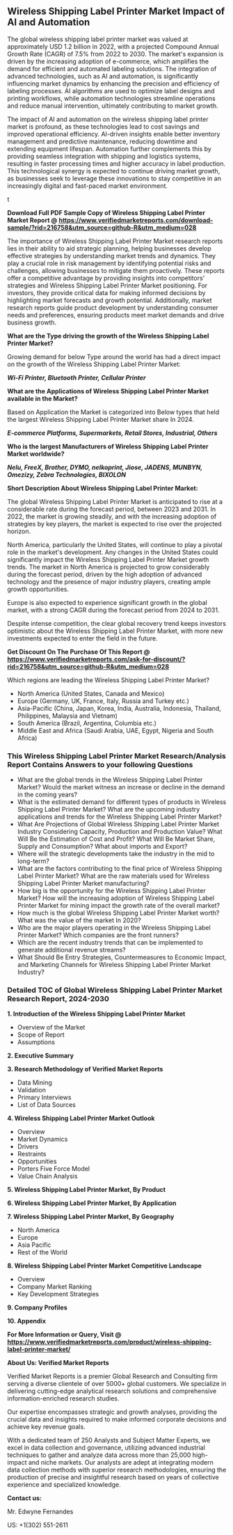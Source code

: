 <h2>Wireless Shipping Label Printer Market Impact of AI and Automation</h2><p>The global wireless shipping label printer market was valued at approximately USD 1.2 billion in 2022, with a projected Compound Annual Growth Rate (CAGR) of 7.5% from 2022 to 2030. The market's expansion is driven by the increasing adoption of e-commerce, which amplifies the demand for efficient and automated labeling solutions. The integration of advanced technologies, such as AI and automation, is significantly influencing market dynamics by enhancing the precision and efficiency of labeling processes. AI algorithms are used to optimize label designs and printing workflows, while automation technologies streamline operations and reduce manual intervention, ultimately contributing to market growth.</p><p>The impact of AI and automation on the wireless shipping label printer market is profound, as these technologies lead to cost savings and improved operational efficiency. AI-driven insights enable better inventory management and predictive maintenance, reducing downtime and extending equipment lifespan. Automation further complements this by providing seamless integration with shipping and logistics systems, resulting in faster processing times and higher accuracy in label production. This technological synergy is expected to continue driving market growth, as businesses seek to leverage these innovations to stay competitive in an increasingly digital and fast-paced market environment.</p>t</p><p id="" class=""><strong>Download Full PDF Sample Copy of Wireless Shipping Label Printer Market Report @ <a href="https://www.verifiedmarketreports.com/download-sample/?rid=216758&utm_source=github-R&utm_medium=028" target="_blank">https://www.verifiedmarketreports.com/download-sample/?rid=216758&utm_source=github-R&utm_medium=028</a></strong></p><p>The importance of&nbsp;Wireless Shipping Label Printer Market research reports lies in their ability to aid strategic planning, helping businesses develop effective strategies by understanding market trends and dynamics. They play a crucial role in risk management by identifying potential risks and challenges, allowing businesses to mitigate them proactively. These reports offer a competitive advantage by providing insights into competitors' strategies and Wireless Shipping Label Printer Market positioning. For investors, they provide critical data for making informed decisions by highlighting market forecasts and growth potential. Additionally, market research reports guide product development by understanding consumer needs and preferences, ensuring products meet market demands and drive business growth.</p><p><strong>What are the&nbsp;Type driving the growth of the Wireless Shipping Label Printer Market?</strong></p><p id="" class="">Growing demand for below Type around the world has had a direct impact on the growth of the Wireless Shipping Label Printer Market:</p><em><strong>Wi-Fi Printer, Bluetooth Printer, Cellular Printer</strong></em></p><strong>What are the&nbsp;Applications&nbsp;of Wireless Shipping Label Printer Market available in the Market?</strong></p><p id="" class="">Based on Application the Market is categorized into Below types that held the largest Wireless Shipping Label Printer Market share In 2024.</p><em><strong>E-commerce Platforms, Supermarkets, Retail Stores, Industrial, Others</strong></em></p><strong>Who is the largest Manufacturers of Wireless Shipping Label Printer Market worldwide?</strong></p><p><em><strong>Nelu, FreeX, Brother, DYMO, nelkoprint, Jiose, JADENS, MUNBYN, Omezizy, Zebra Technologies, BIXOLON</strong></em></p><p id="" class=""><strong>Short Description About Wireless Shipping Label Printer Market:</strong></p><p>The global Wireless Shipping Label Printer Market is anticipated to rise at a considerable rate during the forecast period, between 2023 and 2031. In 2022, the market is growing steadily, and with the increasing adoption of strategies by key players, the market is expected to rise over the projected horizon.</p><p>North America, particularly the United States, will continue to play a pivotal role in the market's development. Any changes in the United States could significantly impact the Wireless Shipping Label Printer Market growth trends. The market in North America is projected to grow considerably during the forecast period, driven by the high adoption of advanced technology and the presence of major industry players, creating ample growth opportunities.</p><p>Europe is also expected to experience significant growth in the global market, with a strong CAGR during the forecast period from 2024 to 2031.</p><p>Despite intense competition, the clear global recovery trend keeps investors optimistic about the Wireless Shipping Label Printer Market, with more new investments expected to enter the field in the future.</p><p id="" class=""><strong>Get Discount On The Purchase Of This Report @ <a href="https://www.verifiedmarketreports.com/ask-for-discount/?rid=216758&utm_source=github-R&utm_medium=028" target="_blank">https://www.verifiedmarketreports.com/ask-for-discount/?rid=216758&utm_source=github-R&utm_medium=028</a></strong></p>Which regions are leading the Wireless Shipping Label Printer Market?</p><ul><li>North America (United States, Canada and Mexico)</li><li>Europe (Germany, UK, France, Italy, Russia and Turkey etc.)</li><li>Asia-Pacific (China, Japan, Korea, India, Australia, Indonesia, Thailand, Philippines, Malaysia and Vietnam)</li><li>South America (Brazil, Argentina, Columbia etc.)</li><li>Middle East and Africa (Saudi Arabia, UAE, Egypt, Nigeria and South Africa)</li></ul><h3 id="" class="">This Wireless Shipping Label Printer Market Research/Analysis Report Contains Answers to your following Questions</h3><ul><li>What are the global trends in the Wireless Shipping Label Printer Market? Would the market witness an increase or decline in the demand in the coming years?</li><li>What is the estimated demand for different types of products in Wireless Shipping Label Printer Market? What are the upcoming industry applications and trends for the Wireless Shipping Label Printer Market?</li><li>What Are Projections of Global Wireless Shipping Label Printer Market Industry Considering Capacity, Production and Production Value? What Will Be the Estimation of Cost and Profit? What Will Be Market Share, Supply and Consumption? What about imports and Export?</li><li>Where will the strategic developments take the industry in the mid to long-term?</li><li>What are the factors contributing to the final price of Wireless Shipping Label Printer Market? What are the raw materials used for Wireless Shipping Label Printer Market manufacturing?</li><li>How big is the opportunity for the Wireless Shipping Label Printer Market? How will the increasing adoption of Wireless Shipping Label Printer Market for mining impact the growth rate of the overall market?</li><li>How much is the global Wireless Shipping Label Printer Market worth? What was the value of the market In 2020?</li><li>Who are the major players operating in the Wireless Shipping Label Printer Market? Which companies are the front runners?</li><li>Which are the recent industry trends that can be implemented to generate additional revenue streams?</li><li>What Should Be Entry Strategies, Countermeasures to Economic Impact, and Marketing Channels for Wireless Shipping Label Printer Market Industry?</li></ul><h3 id="" class="">Detailed TOC of Global Wireless Shipping Label Printer Market Research Report, 2024-2030</h3><p id="" class=""><strong>1. Introduction of the Wireless Shipping Label Printer Market</strong></p><ul><li>Overview of the Market</li><li>Scope of Report</li><li>Assumptions</li></ul><p id="" class=""><strong>2. Executive Summary</strong></p><p id="" class=""><strong>3. Research Methodology of Verified Market Reports</strong></p><ul><li>Data Mining</li><li>Validation</li><li>Primary Interviews</li><li>List of Data Sources</li></ul><p id="" class=""><strong>4. Wireless Shipping Label Printer Market Outlook</strong></p><ul><li>Overview</li><li>Market Dynamics</li><li>Drivers</li><li>Restraints</li><li>Opportunities</li><li>Porters Five Force Model</li><li>Value Chain Analysis</li></ul><p id="" class=""><strong>5. Wireless Shipping Label Printer Market, By Product</strong></p><p id="" class=""><strong>6. Wireless Shipping Label Printer Market, By Application</strong></p><p id="" class=""><strong>7. Wireless Shipping Label Printer Market, By Geography</strong></p><ul><li>North America</li><li>Europe</li><li>Asia Pacific</li><li>Rest of the World</li></ul><p id="" class=""><strong>8. Wireless Shipping Label Printer Market Competitive Landscape</strong></p><ul><li>Overview</li><li>Company Market Ranking</li><li>Key Development Strategies</li></ul><p id="" class=""><strong>9. Company Profiles</strong></p><p id="" class=""><strong>10. Appendix</strong></p><p id="" class=""><strong>For More Information or Query, Visit @ <a href="https://www.verifiedmarketreports.com/product/wireless-shipping-label-printer-market/" target="_blank">https://www.verifiedmarketreports.com/product/wireless-shipping-label-printer-market/</a></strong></p><p id="" class=""><strong>About Us: Verified Market Reports</strong></p><p id="" class="">Verified Market Reports is a premier Global Research and Consulting firm serving a diverse clientele of over 5000+ global customers. We specialize in delivering cutting-edge analytical research solutions and comprehensive information-enriched research studies.</p><p id="" class="">Our expertise encompasses strategic and growth analyses, providing the crucial data and insights required to make informed corporate decisions and achieve key revenue goals.</p><p id="" class="">With a dedicated team of 250 Analysts and Subject Matter Experts, we excel in data collection and governance, utilizing advanced industrial techniques to gather and analyze data across more than 25,000 high-impact and niche markets. Our analysts are adept at integrating modern data collection methods with superior research methodologies, ensuring the production of precise and insightful research based on years of collective experience and specialized knowledge.</p><p id="" class=""><strong>Contact us:</strong></p><p id="" class="">Mr. Edwyne Fernandes</p><p id="" class="">US: +1(302) 551-2611</p>